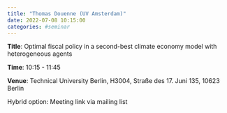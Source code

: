 ```yaml
---
title: "Thomas Douenne (UV Amsterdam)"
date: 2022-07-08 10:15:00
categories: #seminar
---
```


**Title**: Optimal fiscal policy in a second-best climate economy model with heterogeneous agents  

**Time**: 10:15 - 11:45  

**Venue**: Technical University Berlin, H3004, Straße des 17. Juni 135, 10623 Berlin  

Hybrid option: Meeting link via mailing list

